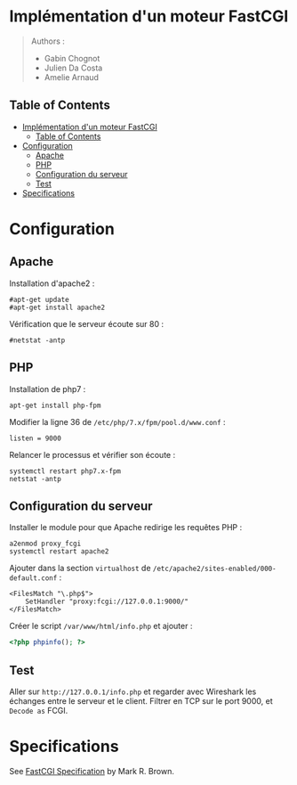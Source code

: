# Implémentation d'un moteur FastCGI 

> Authors :
> * Gabin Chognot
> * Julien Da Costa
> * Amelie Arnaud

## Table of Contents
- [Implémentation d'un moteur FastCGI](#implémentation-dun-moteur-fastcgi)
  - [Table of Contents](#table-of-contents)
- [Configuration](#configuration)
  - [Apache](#apache)
  - [PHP](#php)
  - [Configuration du serveur](#configuration-du-serveur)
  - [Test](#test)
- [Specifications](#specifications)


# Configuration

## Apache

Installation d'apache2 :
```
#apt-get update 
#apt-get install apache2
```

Vérification que le serveur écoute sur 80 : 
```
#netstat -antp
```

## PHP

Installation de php7 :
```
apt-get install php-fpm
```

Modifier la ligne 36 de `/etc/php/7.x/fpm/pool.d/www.conf` :
```
listen = 9000
```
Relancer le processus et vérifier son écoute :
```
systemctl restart php7.x-fpm
netstat -antp
```

## Configuration du serveur

Installer le module pour que Apache redirige les requêtes PHP :
```
a2enmod proxy_fcgi 
systemctl restart apache2
```

Ajouter dans la section `virtualhost` de `/etc/apache2/sites-enabled/000-default.conf` :
```apacheconf
<FilesMatch "\.php$">
    SetHandler "proxy:fcgi://127.0.0.1:9000/"
</FilesMatch>
```

Créer le script `/var/www/html/info.php` et ajouter :
```php
<?php phpinfo(); ?>
```

## Test

Aller sur `http://127.0.0.1/info.php` et regarder avec Wireshark les échanges entre le serveur et le client. Filtrer en TCP sur le port 9000, et `Decode as` FCGI. 


# Specifications

See [FastCGI Specification](http://www.mit.edu/~yandros/doc/specs/fcgi-spec.html) by Mark R. Brown.
